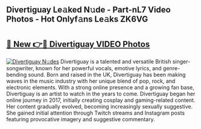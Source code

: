 ## Divertiguay Le𝚊ked N𝚞de - Part-nL7 Video Photos - Hot Onlyf𝚊ns Le𝚊ks ZK6VG

# <h2><a href="http://ab14689.deff.icu/?id=Divertiguay">🔗 New 👉🔴 Divertiguay VIDEO Photos</a></h2>

[![Divertiguay N𝚞des](https://i.imgur.com/rIISA9y.gif)](http://ab14689.deff.icu/?id=Divertiguay)
Divertiguay is a talented and versatile British singer-songwriter, known for her powerful vocals, emotive lyrics, and genre-bending sound. Born and raised in the UK, Divertiguay has been making waves in the music industry with her unique blend of pop, rock, and electronic elements. With a strong online presence and a growing fan base, Divertiguay is an artist to watch in the years to come. Divertiguay began her online journey in 2017, initially creating cosplay and gaming-related content. Her content gradually evolved, becoming increasingly sexually suggestive. She gained initial attention through Twitch streams and Instagram posts featuring provocative imagery and suggestive commentary.
